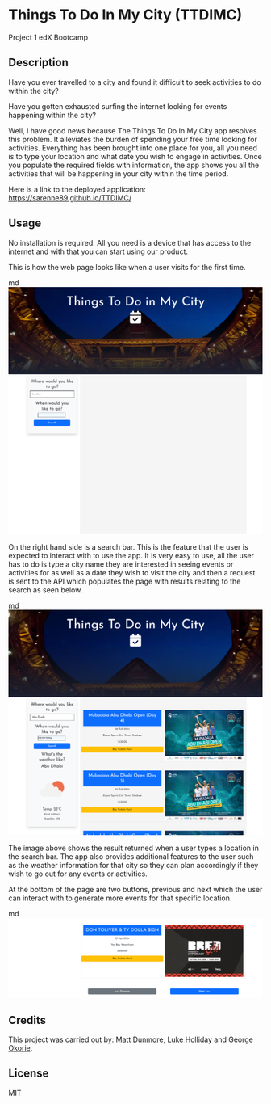 # Things To Do In My City (TTDIMC)
Project 1 edX Bootcamp

## Description

Have you ever travelled to a city and found it difficult to seek activities to do within the city? 

Have you gotten exhausted surfing the internet looking for events happening within the city? 

Well, I have good news because The Things To Do In My City app resolves this problem. It alleviates the burden of spending your free time looking for activities.
Everything has been brought into one place for you, all you need is to type your location and what date you wish to engage in activities. Once you populate the required fields with information, the app shows you all the activities that will be happening in your city within the time period.

Here is a link to the deployed application: https://sarenne89.github.io/TTDIMC/

## Usage

No installation is required. All you need is a device that has access to the internet and with that you can start using our product.

This is how the web page looks like when a user visits for the first time.

md
    ![alt text](assets/styles/Homepage.png)

On the right hand side is a search bar. This is the feature that the user is expected to interact with to use the app. It is very easy to use, all the user has to do is type a city name they are interested in seeing events or activities for as well as a date they wish to visit the city and then a request is sent to the API which populates the page with results relating to the search as seen below.

md
    ![alt text](assets/styles/Search-result.png)

The image above shows the result returned when a user types a location in the search bar. The app also provides additional features to the user such as the weather information for that city so they can plan accordingly if they wish to go out for any events or activities.


At the bottom of the page are two buttons, previous and next which the user can interact with to generate more events for that specific location.

md
    ![alt text](assets/styles/page-footer.png)

    
    



## Credits

This project was carried out by: [Matt Dunmore](https://github.com/sarenne89), [Luke Holliday](https://github.com/thelukass88) and [George Okorie](https://github.com/GiorgioDaVinci).

## License

MIT
